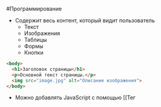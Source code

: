 #Программирование 
- Содержит весь контент, который видит пользователь
	- Текст
	- Изображения
	- Таблицы
	- Формы
	- Кнопки
```html
<body>
  <h1>Заголовок страницы</h1>
  <p>Основной текст страницы.</p>
  <img src="image.jpg" alt="Описание изображения">
</body>
```
- Можно добавлять JavaScript с помощью [[Тег <script>]]
## [[Теги HTML для работы с текстом]] 